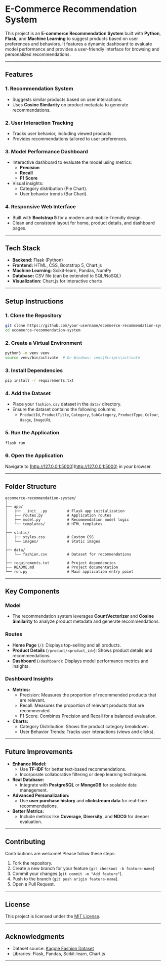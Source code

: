 
# **E-Commerce Recommendation System**

This project is an **E-commerce Recommendation System** built with **Python**, **Flask**, and **Machine Learning** to suggest products based on user preferences and behaviors. It features a dynamic dashboard to evaluate model performance and provides a user-friendly interface for browsing and personalized recommendations.

---

## **Features**

### **1. Recommendation System**
- Suggests similar products based on user interactions.
- Uses **Cosine Similarity** on product metadata to generate recommendations.

### **2. User Interaction Tracking**
- Tracks user behavior, including viewed products.
- Provides recommendations tailored to user preferences.

### **3. Model Performance Dashboard**
- Interactive dashboard to evaluate the model using metrics:
  - **Precision**
  - **Recall**
  - **F1 Score**
- Visual insights:
  - Category distribution (Pie Chart).
  - User behavior trends (Bar Chart).

### **4. Responsive Web Interface**
- Built with **Bootstrap 5** for a modern and mobile-friendly design.
- Clean and consistent layout for home, product details, and dashboard pages.

---

## **Tech Stack**

- **Backend:** Flask (Python)
- **Frontend:** HTML, CSS, Bootstrap 5, Chart.js
- **Machine Learning:** Scikit-learn, Pandas, NumPy
- **Database:** CSV file (can be extended to SQL/NoSQL)
- **Visualization:** Chart.js for interactive charts

---

## **Setup Instructions**

### **1. Clone the Repository**
```bash
git clone https://github.com/your-username/ecommerce-recommendation-system.git
cd ecommerce-recommendation-system
```

### **2. Create a Virtual Environment**
```bash
python3 -m venv venv
source venv/bin/activate  # On Windows: venv\Scripts\activate
```

### **3. Install Dependencies**
```bash
pip install -r requirements.txt
```

### **4. Add the Dataset**
- Place your `fashion.csv` dataset in the `data/` directory.
- Ensure the dataset contains the following columns:
  - `ProductId`, `ProductTitle`, `Category`, `SubCategory`, `ProductType`, `Colour`, `Usage`, `ImageURL`

### **5. Run the Application**
```bash
flask run
```

### **6. Open the Application**
Navigate to [http://127.0.0.1:5000](http://127.0.0.1:5000) in your browser.

---

## **Folder Structure**

```
ecommerce-recommendation-system/
│
├── app/
│   ├── __init__.py         # Flask app initialization
│   ├── routes.py           # Application routes
│   ├── model.py            # Recommendation model logic
│   └── templates/          # HTML templates
│
├── static/
│   ├── styles.css          # Custom CSS
│   └── images/             # Static images
│
├── data/
│   └── fashion.csv         # Dataset for recommendations
│
├── requirements.txt        # Project dependencies
├── README.md               # Project documentation
└── run.py                  # Main application entry point
```

---

## **Key Components**

### **Model**
- The recommendation system leverages **CountVectorizer** and **Cosine Similarity** to analyze product metadata and generate recommendations.

### **Routes**
- **Home Page** (`/`): Displays top-selling and all products.
- **Product Details** (`/product/<product_id>`): Shows product details and recommendations.
- **Dashboard** (`/dashboard`): Displays model performance metrics and insights.

### **Dashboard Insights**
- **Metrics:** 
  - Precision: Measures the proportion of recommended products that are relevant.
  - Recall: Measures the proportion of relevant products that are recommended.
  - F1 Score: Combines Precision and Recall for a balanced evaluation.
- **Charts:**
  - Category Distribution: Shows the product category breakdown.
  - User Behavior Trends: Tracks user interactions (views and clicks).

---

## **Future Improvements**

- **Enhance Model:**
  - Use **TF-IDF** for better text-based recommendations.
  - Incorporate collaborative filtering or deep learning techniques.
- **Real Database:**
  - Integrate with **PostgreSQL** or **MongoDB** for scalable data management.
- **Advanced Personalization:**
  - Use **user purchase history** and **clickstream data** for real-time recommendations.
- **Better Metrics:**
  - Include metrics like **Coverage**, **Diversity**, and **NDCG** for deeper evaluation.

---

## **Contributing**

Contributions are welcome! Please follow these steps:
1. Fork the repository.
2. Create a new branch for your feature (`git checkout -b feature-name`).
3. Commit your changes (`git commit -m "Add feature"`).
4. Push to the branch (`git push origin feature-name`).
5. Open a Pull Request.

---

## **License**

This project is licensed under the [MIT License](LICENSE).

---

## **Acknowledgments**

- Dataset source: [Kaggle Fashion Dataset](https://www.kaggle.com/datasets)
- Libraries: Flask, Pandas, Scikit-learn, Chart.js

---
